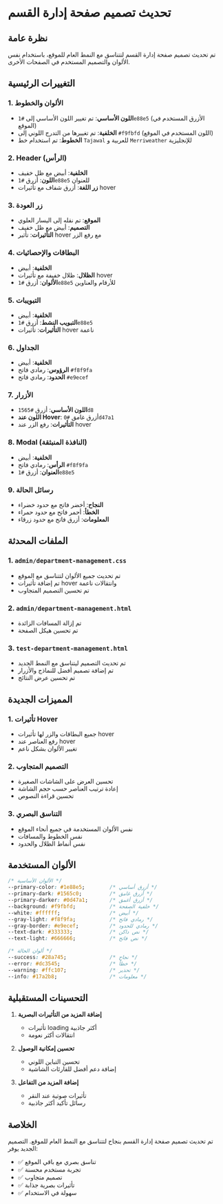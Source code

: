 # تحديث تصميم صفحة إدارة القسم

## نظرة عامة

تم تحديث تصميم صفحة إدارة القسم لتتناسق مع النمط العام للموقع، باستخدام نفس الألوان والتصميم المستخدم في الصفحات الأخرى.

## التغييرات الرئيسية

### 1. الألوان والخطوط
- **اللون الأساسي**: تم تغيير اللون الأساسي إلى `#1e88e5` (الأزرق المستخدم في الموقع)
- **الخلفية**: تم تغييرها من التدرج اللوني إلى `#f9fbfd` (اللون المستخدم في الموقع)
- **الخطوط**: تم استخدام خط `Tajawal` للعربية و `Merriweather` للإنجليزية

### 2. Header (الرأس)
- **الخلفية**: أبيض مع ظل خفيف
- **اللون**: أزرق `#1e88e5` للعنوان
- **زر اللغة**: أزرق شفاف مع تأثيرات hover

### 3. زر العودة
- **الموقع**: تم نقله إلى اليسار العلوي
- **التصميم**: أبيض مع ظل خفيف
- **التأثيرات**: تأثير hover مع رفع الزر

### 4. البطاقات والإحصائيات
- **الخلفية**: أبيض
- **الظلال**: ظلال خفيفة مع تأثيرات hover
- **الألوان**: أزرق `#1e88e5` للأرقام والعناوين

### 5. التبويبات
- **الخلفية**: أبيض
- **التبويب النشط**: أزرق `#1e88e5`
- **التأثيرات**: تأثيرات hover ناعمة

### 6. الجداول
- **الخلفية**: أبيض
- **الرؤوس**: رمادي فاتح `#f8f9fa`
- **الحدود**: رمادي فاتح `#e9ecef`

### 7. الأزرار
- **اللون الأساسي**: أزرق `#1565d8`
- **اللون عند Hover**: أزرق غامق `#0d47a1`
- **التأثيرات**: رفع الزر عند hover

### 8. Modal (النافذة المنبثقة)
- **الخلفية**: أبيض
- **الرأس**: رمادي فاتح `#f8f9fa`
- **العنوان**: أزرق `#1e88e5`

### 9. رسائل الحالة
- **النجاح**: أخضر فاتح مع حدود خضراء
- **الخطأ**: أحمر فاتح مع حدود حمراء
- **المعلومات**: أزرق فاتح مع حدود زرقاء

## الملفات المحدثة

### 1. `admin/department-management.css`
- تم تحديث جميع الألوان لتتناسق مع الموقع
- تم إضافة تأثيرات hover وانتقالات ناعمة
- تم تحسين التصميم المتجاوب

### 2. `admin/department-management.html`
- تم إزالة المسافات الزائدة
- تم تحسين هيكل الصفحة

### 3. `test-department-management.html`
- تم تحديث التصميم ليتناسق مع النمط الجديد
- تم إضافة تصميم أفضل للنماذج والأزرار
- تم تحسين عرض النتائج

## المميزات الجديدة

### 1. تأثيرات Hover
- جميع البطاقات والزر لها تأثيرات hover
- رفع العناصر عند hover
- تغيير الألوان بشكل ناعم

### 2. التصميم المتجاوب
- تحسين العرض على الشاشات الصغيرة
- إعادة ترتيب العناصر حسب حجم الشاشة
- تحسين قراءة النصوص

### 3. التناسق البصري
- نفس الألوان المستخدمة في جميع أنحاء الموقع
- نفس الخطوط والمسافات
- نفس أنماط الظلال والحدود

## الألوان المستخدمة

```css
/* الألوان الأساسية */
--primary-color: #1e88e5;        /* أزرق أساسي */
--primary-dark: #1565c0;         /* أزرق غامق */
--primary-darker: #0d47a1;       /* أزرق أغمق */
--background: #f9fbfd;           /* خلفية الصفحة */
--white: #ffffff;                /* أبيض */
--gray-light: #f8f9fa;           /* رمادي فاتح */
--gray-border: #e9ecef;          /* رمادي للحدود */
--text-dark: #333333;            /* نص داكن */
--text-light: #666666;           /* نص فاتح */

/* ألوان الحالة */
--success: #28a745;              /* نجاح */
--error: #dc3545;                /* خطأ */
--warning: #ffc107;              /* تحذير */
--info: #17a2b8;                 /* معلومات */
```

## التحسينات المستقبلية

1. **إضافة المزيد من التأثيرات البصرية**
   - تأثيرات loading أكثر جاذبية
   - انتقالات أكثر نعومة

2. **تحسين إمكانية الوصول**
   - تحسين التباين اللوني
   - إضافة دعم أفضل للقارئات الشاشية

3. **إضافة المزيد من التفاعل**
   - تأثيرات صوتية عند النقر
   - رسائل تأكيد أكثر جاذبية

## الخلاصة

تم تحديث تصميم صفحة إدارة القسم بنجاح لتتناسق مع النمط العام للموقع. التصميم الجديد يوفر:
- ✅ تناسق بصري مع باقي الموقع
- ✅ تجربة مستخدم محسنة
- ✅ تصميم متجاوب
- ✅ تأثيرات بصرية جذابة
- ✅ سهولة في الاستخدام
